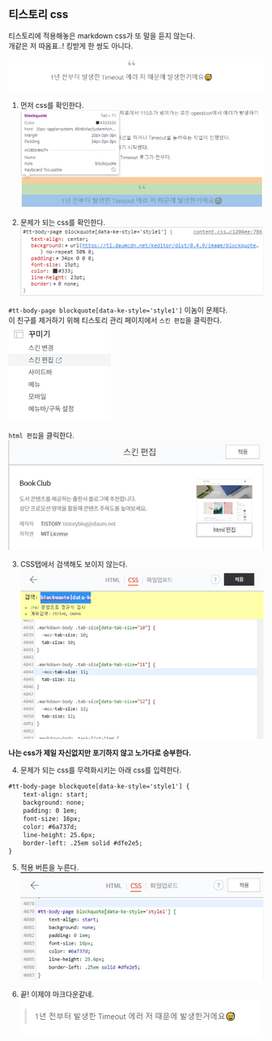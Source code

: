 ## 티스토리 css

티스토리에 적용해놓은 markdown css가 또 말을 듣지 않는다.  
개같은 저 따옴표..! 킹받게 한 쌍도 아니다.

![](./images/1.png)

1. 먼저 css를 확인한다.  
![](./images/2.png)

2. 문제가 되는 css를 확인한다.
![](./images/3.png)

`#tt-body-page blockquote[data-ke-style='style1']` 이놈이 문제다.  
이 친구를 제거하기 위해 티스토리 관리 페이지에서 `스킨 편집`을 클릭한다.  
![](./images/skin.png)

`html 편집`을 클릭한다.
![](./images/html.png)

3. CSS탭에서 검색해도 보이지 않는다.
![](./images/4.png)

**나는 css가 제일 자신없지만 포기하지 않고 노가다로 승부한다.**  

4. 문제가 되는 css를 무력화시키는 아래 css를 입력한다.
```
#tt-body-page blockquote[data-ke-style='style1'] {
    text-align: start;
    background: none;
    padding: 0 1em; 
    font-size: 16px;
    color: #6a737d;
    line-height: 25.6px;
    border-left: .25em solid #dfe2e5;
}
```

5. 적용 버튼을 누른다.
![](./images/5.png)

6. 끝! 이제야 마크다운같네.  
![](./images/6.png)